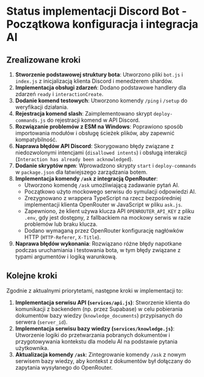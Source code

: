 # Status implementacji Discord Bot - Początkowa konfiguracja i integracja AI

## Zrealizowane kroki

1.  **Stworzenie podstawowej struktury bota**: Utworzono pliki `bot.js` i `index.js` z inicjalizacją klienta Discord i menedżerem shardów.
2.  **Implementacja obsługi zdarzeń**: Dodano podstawowe handlery dla zdarzeń `ready` i `interactionCreate`.
3.  **Dodanie komend testowych**: Utworzono komendy `/ping` i `/setup` do weryfikacji działania.
4.  **Rejestracja komend slash**: Zaimplementowano skrypt `deploy-commands.js` do rejestracji komend w API Discord.
5.  **Rozwiązanie problemów z ESM na Windows**: Poprawiono sposób importowania modułów i obsługę ścieżek plików, aby zapewnić kompatybilność.
6.  **Naprawa błędów API Discord**: Skorygowano błędy związane z niedozwolonymi intencjami (`disallowed intents`) i obsługą interakcji (`Interaction has already been acknowledged`).
7.  **Dodanie skryptów npm**: Wprowadzono skrypty `start` i `deploy-commands` w `package.json` dla łatwiejszego zarządzania botem.
8.  **Implementacja komendy `/ask` z integracją OpenRouter**:
    - Utworzono komendę `/ask` umożliwiającą zadawanie pytań AI.
    - Początkowo użyto mockowego serwisu do symulacji odpowiedzi AI.
    - Zrezygnowano z wrappera TypeScript na rzecz bezpośredniej implementacji klienta OpenRouter w JavaScript w pliku `ask.js`.
    - Zapewniono, że klient używa klucza API `OPENROUTER_API_KEY` z pliku `.env`, gdy jest dostępny, z fallbackiem na mockowy serwis w razie problemów lub braku klucza.
    - Dodano wymaganą przez OpenRouter konfigurację nagłówków HTTP (`HTTP-Referer`, `X-Title`).
9.  **Naprawa błędów wykonania**: Rozwiązano różne błędy napotkane podczas uruchamiania i testowania bota, w tym błędy związane z typami argumentów i logiką warunkową.

## Kolejne kroki

Zgodnie z aktualnymi priorytetami, następne kroki w implementacji to:

1.  **Implementacja serwisu API (`services/api.js`)**: Stworzenie klienta do komunikacji z backendem (np. przez Supabase) w celu pobierania dokumentów bazy wiedzy (`knowledge_documents`) przypisanych do serwera (`server_id`).
2.  **Implementacja serwisu bazy wiedzy (`services/knowledge.js`)**: Utworzenie logiki do przetwarzania pobranych dokumentów i przygotowywania kontekstu dla modelu AI na podstawie pytania użytkownika.
3.  **Aktualizacja komendy `/ask`**: Zintegrowanie komendy `/ask` z nowym serwisem bazy wiedzy, aby kontekst z dokumentów był dołączany do zapytania wysyłanego do OpenRouter.
